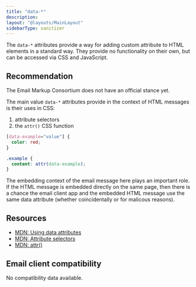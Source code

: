 ```yaml
---
title: "data-*"
description:
layout: "@layouts/MainLayout"
sidebarType: sanitizer
---
```


The `data-*` attributes provide a way for adding custom attribute to HTML elements in a standard way. They provide no functionality on their own, but can be accessed via CSS and JavaScript.

## Recommendation

The Email Markup Consortium does not have an official stance yet.

The main value `data-*` attributes provide in the context of HTML messages is their uses in CSS:

1. attribute selectors
2. the `attr()` CSS function

```css
[data-example="value"] {
  color: red;
}

.example {
  content: attr(data-example);
}
```

The embedding context of the email message here plays an important role. If the HTML message is embedded directly on the same page, then there is a chance the email client app and the embedded HTML message use the same data attribute (whether coincidentally or for malicous reasons).

## Resources

- [MDN: Using data attributes](https://developer.mozilla.org/en-US/docs/Learn_web_development/Howto/Solve_HTML_problems/Use_data_attributes)
- [MDN: Attribute selectors](https://developer.mozilla.org/en-US/docs/Web/CSS/Attribute_selectors)
- [MDN: attr()](https://developer.mozilla.org/en-US/docs/Web/CSS/attr)

## Email client compatibility

No compatibility data available.